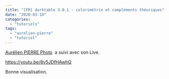```yaml
---
title: "[FR] darktable 3.0.1 - colorimétrie et compléments théoriques"
date: "2020-03-14"
categories: 
  - "tutoriels"
tags: 
  - "aurelien-pierre"
  - "tutoriel"
---
```


[Aurélien PIERRE Photo](https://www.youtube.com/channel/UCmsSn3fujI81EKEr4NLxrcg)  a suivi avec son Live.

https://youtu.be/8v5JDfHAwhQ

Bonne visualisation.

